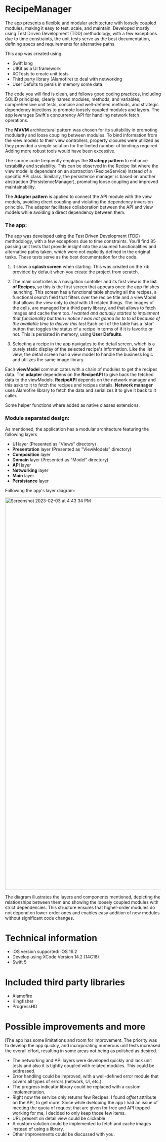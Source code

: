 # RecipeManager
The app presents a flexible and modular architecture with loosely coupled modules, making it easy to test, scale, and maintain. Developed mostly using Test Driven Development (TDD) methodology, with a few exceptions due to time constraints, the unit tests serve as the best documentation, defining specs and requirements for alternative paths.

This app was created using:
 - Swift lang
 - UIKit as a UI framework
 - XCTests to create unit tests
 - Third party library (Alamofire) to deal with networking
 - User Defults to persis in memory some data
 
 The code you will find is clean, and follows good coding practices, including SOLID principles, clearly named modules, methods, and variables, comprehensive unit tests, concise and well-defined methods, and strategic dependency injections to promote loosely coupled modules and layers. The app leverages Swift's concurrency API for handling network fetch operations.
 
 The **MVVM** architectural pattern was chosen for its suitability in promoting modularity and loose coupling between modules. To bind information from the view models to their view controllers, property closures were utilized as they provided a simple solution for the limited number of bindings required. Adding more robust tools would have been excessive.
 
The source code frequently employs the **Strategy pattern** to enhance testability and scalability. This can be observed in the Recipe list where the view model is dependent on an abstraction (RecipeService) instead of a specific API class. Similarly, the persistence manager is based on another abstraction (PersistenceManager), promoting loose coupling and improved maintainability.

The **Adapter pattern** is applied to connect the API module with the view models, avoiding direct coupling and violating the dependency inversion principle. The adapter facilitates collaboration between the API and view models while avoiding a direct dependency between them.
 
### The app:
The app was developed using the Test Driven Development (TDD) methodology, with a few exceptions due to time constraints. You'll find 85 passing unit tests that provide insight into the assumed functionalities and alternative paths taken, which were not explicitly defined in the original tasks. These tests serve as the best documentation for the code.

1. It show a **splash screen** when starting. This was created on the xib provided by default when you create the project from scratch.

2. The main controlles is a navigation contoller and its first view is the **list of Recipes**, so this is the first screen that appears once the app finishes launching.
This screen has a functional table showing all the recipes, a functional search field that filters over the recipe title and a viewModel that allows the view only to deal with UI related things.
The images of the cells, are managed for a third party library, and that allows to fetch images and cache them too. *I wanted and actually started to implement that funcionality but then I notice I was not gonna be to to id because of the available time to deliver this test*
Each cell of the table has a 'star' button that toggles the status of a recipe in terms of if it is favorite or not. This is persisted in memory, using **User Defaults**.

3. Selecting a recipe in the app navigates to the detail screen, which is a purely static display of the selected recipe's information. Like the list view, the detail screen has a view model to handle the business logic and utilizes the same image library.

Each **viewModel** communicates with a chain of modules to get the recipes data. The **adapter** dependens on the **RecipeAPI** to give back the fetched data to the viewModels.
**RecipeAPI** depends on the network manager and this asks to it to fetch the recipes and recipes details.
**Network manager** uses Alamofire library to fetch the data and serializes it to give it back to it caller.

Some helper functions where added as native classes extensions.

### Module separated design:
As mentioned, the application has a modular architecture featuring the following layers

 - **UI** layer (Presented as "Views" directory)
 - **Presentation** layer (Presented as "ViewModels" directory)
 -  **Composition** layer
 - **Domain** layer (Presented as "Model" directory)
 - **API** layer
 - **Networking** layer
 - **Main** layer
 -  **Persistance** layer

Following the app's layer diagram:

<img width="1266" alt="Screenshot 2023-02-03 at 4 43 34 PM" src="https://user-images.githubusercontent.com/1373345/216716439-4bd7bcf3-e42e-40a0-bedf-26c8cea5784e.png">


The diagram illustrates the layers and components mentioned, depicting the relationships between them and showing the loosely coupled modules with strict dependencies. This structure ensures that higher-order modules do not depend on lower-order ones and enables easy addition of new modules without significant code changes.

# Technical information

- iOS version supported: iOS 16.2
- Develop using XCode Version 14.2 (14C18)
- Swift 5

# Included third party libraries
- Alamofire
- Kingfisher
- ProgressHD

# Possible improvements and more
IThe app has some limitations and room for improvement. The priority was to develop the app quickly, and incorporating numerous unit tests increased the overall effort, resulting in some areas not being as polished as desired.
-  The networking and API layers were developed quickly and lack unit tests and also it is tightly coupled with related modules. This could be addressed.
-   Error handling could be improved, with a well-defined error module that covers all types of errors (network, UI, etc.).
-   The progress indicator library could be replaced with a custom implementation.
- Right now the service only returns few Recipes. I found *offset* attribute on the API, to get more. Since while dveloping the app I had an issue of meeting the quota of request that are given for free and API topped working for me, I decided to only keep those few items. 
- URL present on detail view could be clickable
- A custom solution could be implemented to fetch and cache images instead of using a library.
- Other improvements could be discussed with you.



